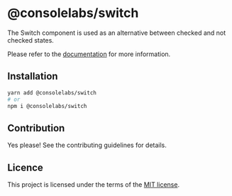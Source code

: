 # @consolelabs/switch

The Switch component is used as an alternative between checked and not checked
states.

Please refer to the
[documentation](https://web-design-system-consolelabs.vercel.app/?path=/docs/ui-switch--docs)
for more information.

## Installation

```sh
yarn add @consolelabs/switch
# or
npm i @consolelabs/switch
```

## Contribution

<!-- TODO: Add contributing guidelines -->

Yes please! See the contributing guidelines for details.

## Licence

This project is licensed under the terms of the
[MIT license](https://choosealicense.com/licenses/mit/).
